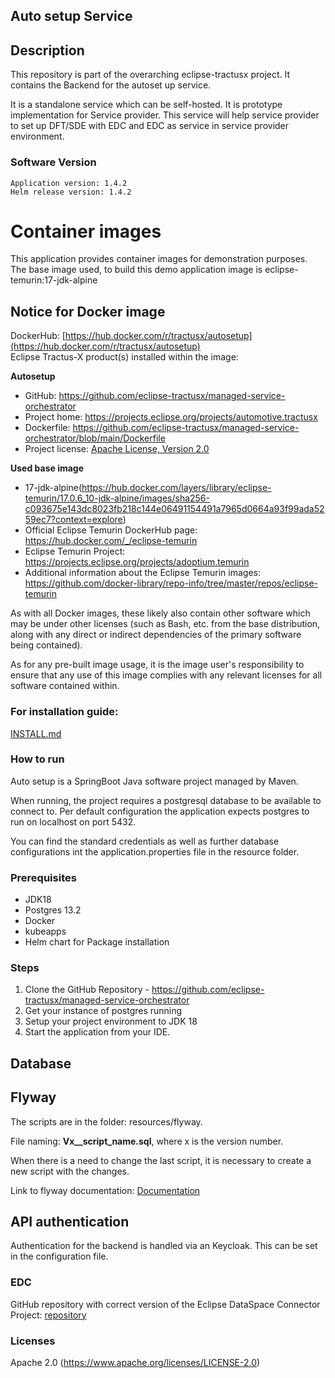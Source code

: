 ## Auto setup Service

## Description

This repository is part of the overarching eclipse-tractusx project. It contains the Backend for the autoset up service.

It is a standalone service which can be self-hosted. 
It is prototype implementation for Service provider.
This service will help service provider to set up DFT/SDE with EDC and EDC as service in service provider environment.


### Software Version

```shell
Application version: 1.4.2
Helm release version: 1.4.2
```

# Container images

This application provides container images for demonstration purposes. The base image used, to build this demo application image is eclipse-temurin:17-jdk-alpine

## Notice for Docker image

DockerHub: [https://hub.docker.com/r/tractusx/autosetup](https://hub.docker.com/r/tractusx/autosetup)  <br />
Eclipse Tractus-X product(s) installed within the image:

__Autosetup__

- GitHub: https://github.com/eclipse-tractusx/managed-service-orchestrator
- Project home: https://projects.eclipse.org/projects/automotive.tractusx
- Dockerfile: https://github.com/eclipse-tractusx/managed-service-orchestrator/blob/main/Dockerfile
- Project license: [Apache License, Version 2.0](https://github.com/eclipse-tractusx/managed-service-orchestrator/blob/main/LICENSE)

**Used base image**

- 17-jdk-alpine(https://hub.docker.com/layers/library/eclipse-temurin/17.0.6_10-jdk-alpine/images/sha256-c093675e143dc8023fb218c144e06491154491a7965d0664a93f99ada5259ec7?context=explore)
- Official Eclipse Temurin DockerHub page: https://hub.docker.com/_/eclipse-temurin
- Eclipse Temurin Project: https://projects.eclipse.org/projects/adoptium.temurin
- Additional information about the Eclipse Temurin images: https://github.com/docker-library/repo-info/tree/master/repos/eclipse-temurin

As with all Docker images, these likely also contain other software which may be under other licenses 
(such as Bash, etc. from the base distribution, along with any direct or indirect dependencies of the primary software being contained).

As for any pre-built image usage, it is the image user's responsibility to ensure that any use of this image complies with any relevant licenses for all software contained within.

### For installation guide:

[INSTALL.md](INSTALL.md)


### How to run

Auto setup is a SpringBoot Java software project managed by Maven.

When running, the project requires a postgresql database to be available to connect to. Per default configuration the application expects postgres to run on localhost on port 5432.

You can find the standard credentials as well as further database configurations int the application.properties file in the resource folder.


### Prerequisites
- JDK18
- Postgres 13.2
- Docker
- kubeapps
- Helm chart for Package installation

### Steps
1. Clone the GitHub Repository - https://github.com/eclipse-tractusx/managed-service-orchestrator
2. Get your instance of postgres running
3. Setup your project environment to JDK 18
4. Start the application from your IDE.

## Database
## Flyway
The scripts are in the folder: resources/flyway.<p>
File naming: <b>Vx__script_name.sql</b>, where x is the version number. <p>
When there is a need to change the last script, it is necessary to create a new script with the changes.

Link to flyway documentation: [Documentation](https://flywaydb.org/documentation/) 

## API authentication
Authentication for the backend is handled via an Keycloak. This can be set in the configuration file.


### EDC
GitHub repository with correct version of the Eclipse DataSpace Connector Project: [repository](https://github.com/catenax-ng/product-edc)

### Licenses
Apache 2.0 (https://www.apache.org/licenses/LICENSE-2.0)

